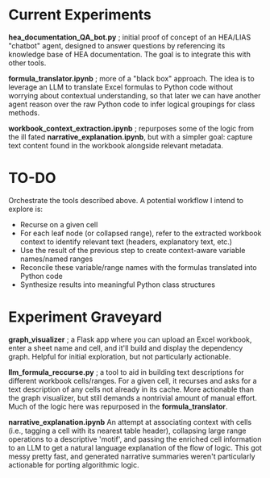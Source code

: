 # Current Experiments

**hea_documentation_QA_bot.py** ; initial proof of concept of an HEA/LIAS "chatbot" agent, designed to answer questions by referencing its knowledge base of HEA documentation. The goal is to integrate this with other tools.

**formula_translator.ipynb** ; more of a "black box" approach. The idea is to leverage an LLM to translate Excel formulas to Python code without worrying about contextual understanding, so that later we can have another agent reason over the raw Python code to infer logical groupings for class methods.

**workbook_context_extraction.ipynb** ; repurposes some of the logic from the ill fated **narrative_explanation.ipynb**, but with a simpler goal: capture text content found in the workbook alongside relevant metadata.

# TO-DO

Orchestrate the tools described above. A potential workflow I intend to explore is:

- Recurse on a given cell
- For each leaf node (or collapsed range), refer to the extracted workbook context to identify relevant text (headers, explanatory text, etc.)
- Use the result of the previous step to create context-aware variable names/named ranges
- Reconcile these variable/range names with the formulas translated into Python code
- Synthesize results into meaningful Python class structures   

# Experiment Graveyard

**graph_visualizer** ; a Flask app where you can upload an Excel workbook, enter a sheet name and cell, and it'll build and display the dependency graph. Helpful for initial exploration, but not particularly actionable.

**llm_formula_reccurse.py** ; a tool to aid in building text descriptions for different workbook cells/ranges. For a given cell, it recurses and asks for a text description of any cells not already in its cache. More actionable than the graph visualizer, but still demands a nontrivial amount of manual effort. Much of the logic here was repurposed in the **formula_translator**.

**narrative_explanation.ipynb** An attempt at associating context with cells (i.e., tagging a cell with its nearest table header), collapsing large range operations to a descriptive 'motif', and passing the enriched cell information to an LLM to get a natural language explanation of the flow of logic. This got messy pretty fast, and generated narrative summaries weren't particularly actionable for porting algorithmic logic. 
